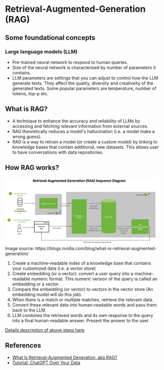 # Retrieval-Augmented-Generation (RAG)

## Some foundational concepts
### Large language models (LLM)
- Pre-trained neural network to respond to human queries.
- Size of the neural network is characterised by number of parameters it contains.
- LLM parameters are settings that you can adjust to control how the LLM generate texts. They affect the quality, diversity and creativeity of the generated texts. Some popular parameters are temperature, number of tokens, top-p etc.

## What is RAG?
- A technique to enhance the accuracy and reliability of LLMs by accessing and fetching relevant information from external sources.
- RAG theoretically reduces a model's hallucination (i.e. a model make a wrong guess).
- RAG is a way to retrain a model (or create a custom model) by linking to knowledge bases that contain additional, new datasets. This allows user to have conversations with data repositories.

## How RAG works?
<img src="/images/NVIDIA-RAG-diagram-scaled.jpg">
Image source: https://blogs.nvidia.com/blog/what-is-retrieval-augmented-generation/


1. Create a machine-readable index of a knowledge base that contains your customized data (i.e. a vector store)
2. Create embedding (or a vector): convert a user query into a machine-readable numeric format. This numeric version of the query is called an embedding or a vector.
3. Compare the embedding (or vector) to vectors in the vector store (An embedding model will do this job).
4. When there is a match or multiple matches, retrieve the relevant data.
5. Convert these relevant data into human-readable words and pass them back to the LLM.
6. LLM combines the retrieved words and its own response to the query into a final human-readable answer. Present the answer to the user.


[Details description of above steps here](https://blog.langchain.dev/tutorial-chatgpt-over-your-data/)

## References
- [What Is Retrieval-Augmented Generation, aka RAG?](https://blogs.nvidia.com/blog/what-is-retrieval-augmented-generation/)
- [Tutorial: ChatGPT Over Your Data](https://blog.langchain.dev/tutorial-chatgpt-over-your-data/)